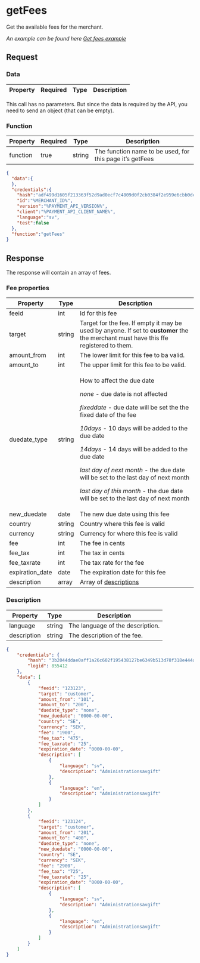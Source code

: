 # getFees

<include from="Snippets-PaymentAPI.md" element-id="snippet-header"></include>

Get the available fees for the merchant.

*An example can be found here [Get fees example](Get-fees.md)*

## Request

### Data
| Property | Required | Type   | Description                                                                                   |
|----------|----------|--------|-----------------------------------------------------------------------------------------------|

This call has no parameters. But since the data is required by the API, you need to send an object (that can be empty).

### Function

| Property | Required | Type   | Description                                              |
|----------|----------|--------|----------------------------------------------------------|
| function | true     | string | The function name to be used, for this page it’s getFees |


```json
{
  "data":{
  },
  "credentials":{
    "hash":"adf499d1605f213363f52d9ad0ecf7c4809d0f2cb0384f2e959e6cbb0dc84e5a4443a259d76bf6893e37e8212b5f3c9852377be1cd0d7fb472adc0b2f2618796",
    "id":"%MERCHANT_ID%",
    "version":"%PAYMENT_API_VERSION%",
    "client":"%PAYMENT_API_CLIENT_NAME%",
    "language":"sv",
    "test":false
  },
  "function":"getFees"
}
```

## Response
The response will contain an array of fees.

### Fee properties
| Property        | Type   | Description                                                                                                                                                                                                                                                                                                                                                                                                                                    |
|-----------------|--------|------------------------------------------------------------------------------------------------------------------------------------------------------------------------------------------------------------------------------------------------------------------------------------------------------------------------------------------------------------------------------------------------------------------------------------------------|
| feeid           | int    | Id for this fee                                                                                                                                                                                                                                                                                                                                                                                                                                |
| target          | string | Target for the fee. If empty it may be used by anyone. If set to **customer** the the merchant must have this ffe registered to them.                                                                                                                                                                                                                                                                                                          |
| amount_from     | int    | The lower limit for this fee to ba valid.                                                                                                                                                                                                                                                                                                                                                                                                      |
| amount_to       | int    | The upper limit for this fee to be valid.                                                                                                                                                                                                                                                                                                                                                                                                      |
| duedate_type    | string | <p>How to affect the due date</p><p>_none_ - due date is not affected</p><p>_fixeddate_ - due date will be set the the fixed date of the fee</p><p>_10days_ - 10 days will be added to the due date</p><p>_14days_ - 14 days will be added to the due date</p><p>_last day of next month_ - the due date will be set to the last day of next month</p><p>_last day of this month_ - the due date will be set to the last day of next month</p> |
| new_duedate     | date   | The new due date using this fee                                                                                                                                                                                                                                                                                                                                                                                                                |
| country         | string | Country where this fee is valid                                                                                                                                                                                                                                                                                                                                                                                                                |
| currency        | string | Currency for where this fee is valid                                                                                                                                                                                                                                                                                                                                                                                                           |
| fee             | int    | The fee in cents                                                                                                                                                                                                                                                                                                                                                                                                                               |
| fee_tax         | int    | The tax in cents                                                                                                                                                                                                                                                                                                                                                                                                                               |
| fee_taxrate     | int    | The tax rate for the fee                                                                                                                                                                                                                                                                                                                                                                                                                       |
| expiration_date | date   | The expiration date for this fee                                                                                                                                                                                                                                                                                                                                                                                                               |
| description     | array  | Array of [descriptions](#description)                                                                                                                                                                                                                                                                                                                                                                                                          |

### Description

| Property    | Type    | Description                      |
|-------------|---------|----------------------------------|
| language    | string  | The language of the description. |
| description | string  | The description of the fee.      |


```json
{
    "credentials": {
        "hash": "3b2044ddae0aff1a26c602f195438127be6349b513d78f318e444ae2c8e8653eaa8624973a8459347ce430ebe40611201ff5c11f1673723d7e36cf0052366fd5",
        "logid": 855412
    },
    "data": [
        {
            "feeid": "123123",
            "target": "customer",
            "amount_from": "101",
            "amount_to": "200",
            "duedate_type": "none",
            "new_duedate": "0000-00-00",
            "country": "SE",
            "currency": "SEK",
            "fee": "1900",
            "fee_tax": "475",
            "fee_taxrate": "25",
            "expiration_date": "0000-00-00",
            "description": [
                {
                    "language": "sv",
                    "description": "Administrationsavgift"
                },
                {
                    "language": "en",
                    "description": "Administrationsavgift"
                }
            ]
        },
        {
            "feeid": "123124",
            "target": "customer",
            "amount_from": "201",
            "amount_to": "400",
            "duedate_type": "none",
            "new_duedate": "0000-00-00",
            "country": "SE",
            "currency": "SEK",
            "fee": "2900",
            "fee_tax": "725",
            "fee_taxrate": "25",
            "expiration_date": "0000-00-00",
            "description": [
                {
                    "language": "sv",
                    "description": "Administrationsavgift"
                },
                {
                    "language": "en",
                    "description": "Administrationsavgift"
                }
            ]
        }
    ]
}
```
